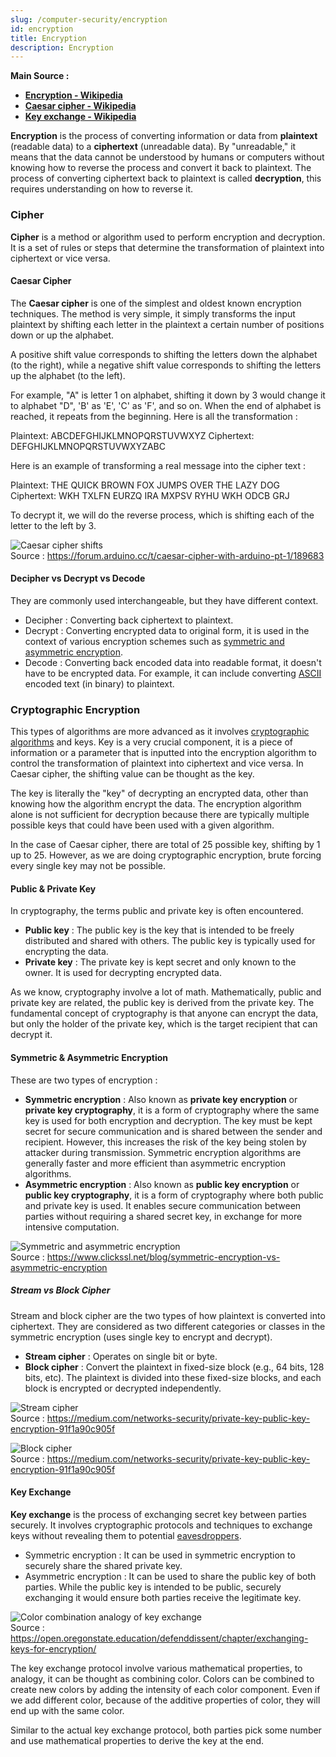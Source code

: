 ```yaml
---
slug: /computer-security/encryption
id: encryption
title: Encryption
description: Encryption
---
```


**Main Source :**

- **[Encryption - Wikipedia](https://en.wikipedia.org/wiki/Encryption)**
- **[Caesar cipher - Wikipedia](https://en.wikipedia.org/wiki/Caesar_cipher)**
- **[Key exchange - Wikipedia](https://en.wikipedia.org/wiki/Key_exchange)**

**Encryption** is the process of converting information or data from **plaintext** (readable data) to a **ciphertext** (unreadable data). By "unreadable," it means that the data cannot be understood by humans or computers without knowing how to reverse the process and convert it back to plaintext. The process of converting ciphertext back to plaintext is called **decryption**, this requires understanding on how to reverse it.

### Cipher

**Cipher** is a method or algorithm used to perform encryption and decryption. It is a set of rules or steps that determine the transformation of plaintext into ciphertext or vice versa.

#### Caesar Cipher

The **Caesar cipher** is one of the simplest and oldest known encryption techniques. The method is very simple, it simply transforms the input plaintext by shifting each letter in the plaintext a certain number of positions down or up the alphabet.

A positive shift value corresponds to shifting the letters down the alphabet (to the right), while a negative shift value corresponds to shifting the letters up the alphabet (to the left).

For example, "A" is letter 1 on alphabet, shifting it down by 3 would change it to alphabet "D", 'B' as 'E', 'C' as 'F', and so on. When the end of alphabet is reached, it repeats from the beginning. Here is all the transformation :

Plaintext: ABCDEFGHIJKLMNOPQRSTUVWXYZ
Ciphertext: DEFGHIJKLMNOPQRSTUVWXYZABC

Here is an example of transforming a real message into the cipher text :

Plaintext: THE QUICK BROWN FOX JUMPS OVER THE LAZY DOG
Ciphertext: WKH TXLFN EURZQ IRA MXPSV RYHU WKH ODCB GRJ

To decrypt it, we will do the reverse process, which is shifting each of the letter to the left by 3.

![Caesar cipher shifts](./caesar-cipher.png)  
Source : https://forum.arduino.cc/t/caesar-cipher-with-arduino-pt-1/189683

#### Decipher vs Decrypt vs Decode

They are commonly used interchangeable, but they have different context.

- Decipher : Converting back ciphertext to plaintext.
- Decrypt : Converting encrypted data to original form, it is used in the context of various encryption schemes such as [symmetric and asymmetric encryption](#symmetric--asymmetric).
- Decode : Converting back encoded data into readable format, it doesn't have to be encrypted data. For example, it can include converting [ASCII](/computer-and-programming-fundamentals/data-representation#ascii) encoded text (in binary) to plaintext.

### Cryptographic Encryption

This types of algorithms are more advanced as it involves [cryptographic algorithms](/computer-security/computer-security-fundamentals#cryptography) and keys. Key is a very crucial component, it is a piece of information or a parameter that is inputted into the encryption algorithm to control the transformation of plaintext into ciphertext and vice versa. In Caesar cipher, the shifting value can be thought as the key.

The key is literally the "key" of decrypting an encrypted data, other than knowing how the algorithm encrypt the data. The encryption algorithm alone is not sufficient for decryption because there are typically multiple possible keys that could have been used with a given algorithm.

In the case of Caesar cipher, there are total of 25 possible key, shifting by 1 up to 25. However, as we are doing cryptographic encryption, brute forcing every single key may not be possible.

#### Public & Private Key

In cryptography, the terms public and private key is often encountered.

- **Public key** : The public key is the key that is intended to be freely distributed and shared with others. The public key is typically used for encrypting the data.
- **Private key** : The private key is kept secret and only known to the owner. It is used for decrypting encrypted data.

As we know, cryptography involve a lot of math. Mathematically, public and private key are related, the public key is derived from the private key. The fundamental concept of cryptography is that anyone can encrypt the data, but only the holder of the private key, which is the target recipient that can decrypt it.

#### Symmetric & Asymmetric Encryption

These are two types of encryption :

- **Symmetric encryption** : Also known as **private key encryption** or **private key cryptography**, it is a form of cryptography where the same key is used for both encryption and decryption. The key must be kept secret for secure communication and is shared between the sender and recipient. However, this increases the risk of the key being stolen by attacker during transmission. Symmetric encryption algorithms are generally faster and more efficient than asymmetric encryption algorithms.
- **Asymmetric encryption** : Also known as **public key encryption** or **public key cryptography**, it is a form of cryptography where both public and private key is used. It enables secure communication between parties without requiring a shared secret key, in exchange for more intensive computation.

![Symmetric and asymmetric encryption](./symmetric-asymmetric.png)  
Source : https://www.clickssl.net/blog/symmetric-encryption-vs-asymmetric-encryption

##### Stream vs Block Cipher

Stream and block cipher are the two types of how plaintext is converted into ciphertext. They are considered as two different categories or classes in the symmetric encryption (uses single key to encrypt and decrypt).

- **Stream cipher** : Operates on single bit or byte.
- **Block cipher** : Convert the plaintext in fixed-size block (e.g., 64 bits, 128 bits, etc). The plaintext is divided into these fixed-size blocks, and each block is encrypted or decrypted independently.

![Stream cipher](./stream-cipher.gif)  
Source : https://medium.com/networks-security/private-key-public-key-encryption-91f1a90c905f

![Block cipher](./block-cipher.gif)  
Source : https://medium.com/networks-security/private-key-public-key-encryption-91f1a90c905f

#### Key Exchange

**Key exchange** is the process of exchanging secret key between parties securely. It involves cryptographic protocols and techniques to exchange keys without revealing them to potential [eavesdroppers](/computer-security/network-security#eavesdropping).

- Symmetric encryption : It can be used in symmetric encryption to securely share the shared private key.
- Asymmetric encryption : It can be used to share the public key of both parties. While the public key is intended to be public, securely exchanging it would ensure both parties receive the legitimate key.

![Color combination analogy of key exchange](./key-exchange.gif)  
Source : https://open.oregonstate.education/defenddissent/chapter/exchanging-keys-for-encryption/

The key exchange protocol involve various mathematical properties, to analogy, it can be thought as combining color. Colors can be combined to create new colors by adding the intensity of each color component. Even if we add different color, because of the additive properties of color, they will end up with the same color.

Similar to the actual key exchange protocol, both parties pick some number and use mathematical properties to derive the key at the end.
